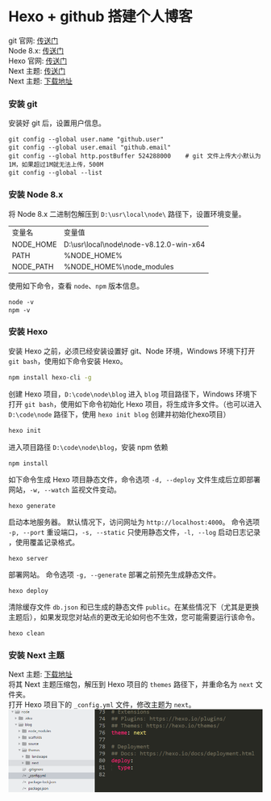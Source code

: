 # Hexo + github 搭建个人博客            
git 官网: [传送门](https://git-scm.com/downloads)         
Node 8.x: [传送门](https://nodejs.org/dist/latest-v8.x/)        
Hexo 官网: [传送门](https://hexo.io/zh-cn/)          
Next 主题: [传送门](http://theme-next.iissnan.com/getting-started.html)                
Next 主题: [下载地址](https://github.com/iissnan/hexo-theme-next/releases)        
### 安装 git         
安装好 git 后，设置用户信息。               
```
git config --global user.name "github.user"
git config --global user.email "github.email"
git config --global http.postBuffer 524288000    # git 文件上传大小默认为1M，如果超过1M就无法上传，500M
git config --global --list
```
### 安装 Node 8.x            
将 Node 8.x 二进制包解压到 `D:\usr\local\node\` 路径下，设置环境变量。           
<table>
	<tr>
		<td>变量名</td><td>变量值</td>
	</tr>
	<tr>
		<td>NODE_HOME</td><td>D:\usr\local\node\node-v8.12.0-win-x64</td>
	</tr>
	<tr>
		<td>PATH</td><td>%NODE_HOME%</td>
	</tr>
	<tr>
		<td>NODE_PATH</td><td>%NODE_HOME%\node_modules</td>
	</tr>
</table>                       
              
使用如下命令，查看 `node`、`npm` 版本信息。          
```
node -v
npm -v
```
### 安装 Hexo        
安装 Hexo 之前，必须已经安装设置好 git、Node 环境，Windows 环境下打开 `git bash`，使用如下命令安装 Hexo。           
```bash
npm install hexo-cli -g
```
创建 Hexo 项目，`D:\code\node\blog` 进入 `blog` 项目路径下，Windows 环境下打开 `git bash`，使用如下命令初始化 Hexo 项目，将生成许多文件。（也可以进入`D:\code\node` 路径下，使用 `hexo init blog` 创建并初始化hexo项目）         
```bash
hexo init
```
进入项目路径 `D:\code\node\blog`，安装 npm 依赖        
```
npm install
```
如下命令生成 Hexo 项目静态文件，命令选项 `-d, --deploy` 文件生成后立即部署网站，`-w, --watch` 监视文件变动。          
```
hexo generate
```
启动本地服务器。 默认情况下，访问网址为 `http://localhost:4000`。 命令选项 `-p, --port` 重设端口，`-s, --static` 只使用静态文件，`-l, --log` 启动日志记录 ，使用覆盖记录格式。                        
```
hexo server
```
部署网站。 命令选项 `-g, --generate` 部署之前预先生成静态文件。            
```
hexo deploy
```
清除缓存文件 `db.json` 和已生成的静态文件 `public`。在某些情况下（尤其是更换主题后），如果发现您对站点的更改无论如何也不生效，您可能需要运行该命令。           
```
hexo clean
```
### 安装 Next 主题        
Next 主题: [下载地址](https://github.com/iissnan/hexo-theme-next/releases)          
将其 Next 主题压缩包，解压到 Hexo 项目的 `themes` 路径下，并重命名为 `next` 文件夹。        
打开 Hexo 项目下的 `_config.yml` 文件，修改主题为 `next`。        
![next_theme](../static/images/wiki/IMG_20181028_082200.png)         